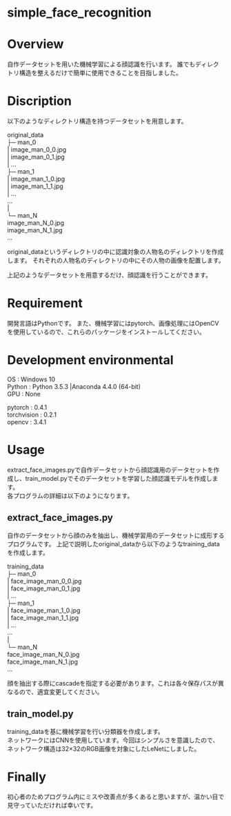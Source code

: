 simple_face_recognition
====

# Overview
自作データセットを用いた機械学習による顔認識を行います。
誰でもディレクトリ構造を整えるだけで簡単に使用できることを目指しました。


# Discription
以下のようなディレクトリ構造を持つデータセットを用意します。

original_data  
	├─ man_0  
	|	image_man_0_0.jpg  
	|	image_man_0_1.jpg  
	|	...  
	├─ man_1  
	|	image_man_1_0.jpg  
	|	image_man_1_1.jpg  
	|	...  
	...  
	|  
	└─ man_N  
		image_man_N_0.jpg  
		image_man_N_1.jpg  
		...  

original_dataというディレクトリの中に認識対象の人物名のディレクトリを作成します。
それぞれの人物名のディレクトリの中にその人物の画像を配置します。

上記のようなデータセットを用意するだけ、顔認識を行うことができます。

# Requirement
開発言語はPythonです。
また、機械学習にはpytorch、画像処理にはOpenCVを使用しているので、これらのパッケージをインストールしてください。


# Development environmental
OS : Windows 10  
Python : Python 3.5.3 |Anaconda 4.4.0 (64-bit)  
GPU : None  

pytorch : 0.4.1  
torchvision : 0.2.1  
opencv : 3.4.1  


# Usage
extract_face_images.pyで自作データセットから顔認識用のデータセットを作成し、train_model.pyでそのデータセットを学習した顔認識モデルを作成します。  
各プログラムの詳細は以下のようになります。

## extract_face_images.py
自作のデータセットから顔のみを抽出し、機械学習用のデータセットに成形するプログラムです。
上記で説明したoriginal_dataから以下のようなtraining_dataを作成します。

training_data    
	├─ man_0    
	|	face_image_man_0_0.jpg    
	|	face_image_man_0_1.jpg    
	|	...    
	├─ man_1    
	|	face_image_man_1_0.jpg    
	|	face_image_man_1_1.jpg    
	|	...    
	...    
	|    
	└─ man_N    
		face_image_man_N_0.jpg    
		face_image_man_N_1.jpg    
		...    

顔を抽出する際にcascadeを指定する必要があります。これは各々保存パスが異なるので、適宜変更してください。

## train_model.py
training_dataを基に機械学習を行い分類器を作成します。  
ネットワークにはCNNを使用しています。今回はシンプルさを意識したので、ネットワーク構造は32×32のRGB画像を対象にしたLeNetにしました。


# Finally
初心者のためプログラム内にミスや改善点が多くあると思いますが、温かい目で見守っていただければ幸いです。

